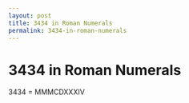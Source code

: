```yaml
---
layout: post
title: 3434 in Roman Numerals
permalink: 3434-in-roman-numerals
---
```


# 3434 in Roman Numerals

3434 = MMMCDXXXIV
